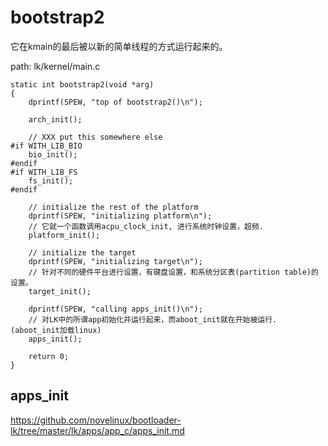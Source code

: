 bootstrap2
========================================

它在kmain的最后被以新的简单线程的方式运行起来的。

path: lk/kernel/main.c
```
static int bootstrap2(void *arg)
{
    dprintf(SPEW, "top of bootstrap2()\n");

    arch_init();

    // XXX put this somewhere else
#if WITH_LIB_BIO
    bio_init();
#endif
#if WITH_LIB_FS
    fs_init();
#endif

    // initialize the rest of the platform
    dprintf(SPEW, "initializing platform\n");
    // 它就一个函数调用acpu_clock_init, 进行系统时钟设置，超频.
    platform_init();

    // initialize the target
    dprintf(SPEW, "initializing target\n");
    // 针对不同的硬件平台进行设置，有键盘设置，和系统分区表(partition table)的设置。
    target_init();

    dprintf(SPEW, "calling apps_init()\n");
    // 对LK中的所谓app初始化并运行起来，而aboot_init就在开始被运行. (aboot_init加载linux)
    apps_init();

    return 0;
}
```

apps_init
----------------------------------------

https://github.com/novelinux/bootloader-lk/tree/master/lk/apps/app_c/apps_init.md
